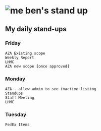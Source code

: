 # ![me](https://avatars2.githubusercontent.com/u/5232044?s=50&v=4) ben's stand up

## My daily stand-ups
    
### Friday
    
    AZA Existing scope
    Weekly Report
    LHMC
    AZA new scope [once approved]

### Monday
    
    AZA - allow admin to see inactive listing
    Standups
    Staff Meeting
    LHMC

### Tuesday

    FedEx Items
